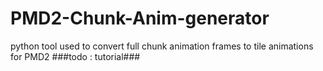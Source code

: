 # PMD2-Chunk-Anim-generator
python tool used to convert full chunk animation frames to tile animations for PMD2
###todo : tutorial###
